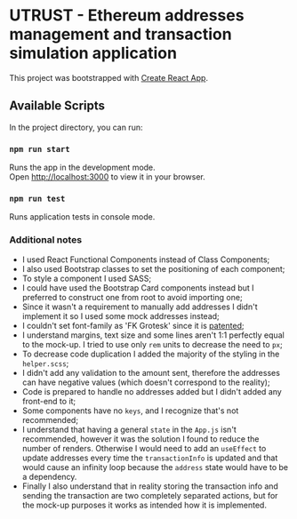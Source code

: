 # UTRUST - Ethereum addresses management and transaction simulation application

This project was bootstrapped with [Create React App](https://github.com/facebook/create-react-app).

## Available Scripts

In the project directory, you can run:

### `npm run start`

Runs the app in the development mode.\
Open [http://localhost:3000](http://localhost:3000) to view it in your browser.

### `npm run test`

Runs application tests in console mode.

### Additional notes

- I used React Functional Components instead of Class Components;
- I also used Bootstrap classes to set the positioning of each component;
- To style a component I used SASS;
- I could have used the Bootstrap Card components instead but I preferred to construct one from root to avoid importing one;
- Since it wasn't a requirement to manually add addresses I didn't implement it so I used some mock addresses instead;
- I couldn't set font-family as 'FK Grotesk' since it is [patented](https://fonts.floriankarsten.com/fk-grotesk);
- I understand margins, text size and some lines aren't 1:1 perfectly equal to the mock-up. I tried to use only `rem` units to decrease the need to `px`;
- To decrease code duplication I added the majority of the styling in the `helper.scss`;
- I didn't add any validation to the amount sent, therefore the addresses can have negative values (which doesn't correspond to the reality);
- Code is prepared to handle no addresses added but I didn't added any front-end to it;
- Some components have no `keys`, and I recognize that's not recommended;
- I understand that having a general `state` in the `App.js` isn't recommended, however it was the solution I found to reduce the number of renders. Otherwise I would need to add an `useEffect` to update addresses every time the `transactionInfo` is updated and that would cause an infinity loop because the `address` state would have to be a dependency.
- Finally I also understand that in reality storing the transaction info and sending the transaction are two completely separated actions, but for the mock-up purposes it works as intended how it is implemented.
